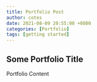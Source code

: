```yaml
---
title: Portfolio Post
author: cotes
date: 2021-08-09 20:55:00 +0800
categories: [Portfolio]
tags: [getting started]
---
```


## Some Portfolio Title

Portfolio Content